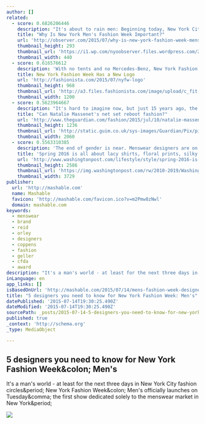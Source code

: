 ```yaml
---
author: []
related:
  - score: 0.6826206446
    description: "It's about to rain men: Beginning today, New York City will host its very own menswear week in New York Fashion Week: Men's. Four days of shows and presentations featuring emerging brands like the Brooklyn-based Cadet to American staples like Tommy Hilfiger and Ralph Lauren are set to take the city (well, mostly just Skylight Clarkson Square) by storm."
    title: "Why Is New York Men's Fashion Week Important?"
    url: 'http://observer.com/2015/07/why-is-new-york-fashion-week-mens-important/'
    thumbnail_height: 293
    thumbnail_url: 'https://i1.wp.com/nyoobserver.files.wordpress.com/2015/07/gettyimages-461743178.jpg?fit=440%2C330'
    thumbnail_width: 440
  - score: 0.616576612
    description: 'With no tents and no Mercedes-Benz, New York Fashion Week is going to look pretty unfamiliar come September. And now there is a new NYFW logo for us to adjust our eyes to. The CFDA, which took control of the official Fashion Calendar last year, worked with agency Redscout on new branding for the biannual event, landing on the above logos.'
    title: New York Fashion Week Has a New Logo
    url: 'http://fashionista.com/2015/07/nyfw-logo'
    thumbnail_height: 968
    thumbnail_url: 'http://a3.files.fashionista.com/image/upload/c_fit,cs_srgb,dpr_1.0,h_1200,q_80,w_1200/MTMxNTYyODM1MDM2NjEzMjUx.jpg'
    thumbnail_width: 1200
  - score: 0.5623964667
    description: "It's hard to imagine now, but just 15 years ago, the worldwide web was in its infancy in terms of consumer use: Google was only a year old and Facebook was four years away from being a status update in 15-year-old Mark Zuckerberg's life."
    title: "Can Natalie Massenet's net set reboot fashion?"
    url: 'http://www.theguardian.com/fashion/2015/jul/10/natalie-massenet-future-fashion-e-commerce-net-a-porter'
    thumbnail_height: 1236
    thumbnail_url: 'http://static.guim.co.uk/sys-images/Guardian/Pix/pictures/2015/7/8/1436356143076/Kendall-Jenner-Anna-Winto-009.jpg'
    thumbnail_width: 2060
  - score: 0.5563310385
    description: 'The end of gender is near. Menswear designers are on a mission to eradicate it. Some are going full bore, wielding lace shirts and floppy, grandma blouses like cultural grenades. Others are taking a stealth approach, quietly chiseling away the boundaries between masculinity and femininity through non-traditional retail, models and silhouettes.'
    title: 'Spring 2016 is all about lacy shirts, floral prints, silky fabrics - for men. Hey, why not?'
    url: 'http://www.washingtonpost.com/lifestyle/style/spring-2016-is-all-about-lacy-shirts-floral-prints-silky-fabrics--for-men-hey-why-not/2015/07/09/3a1d90d4-1a8d-11e5-bd7f-4611a60dd8e5_story.html'
    thumbnail_height: 2586
    thumbnail_url: 'https://img.washingtonpost.com/rw/2010-2019/WashingtonPost/2015/07/09/Production/Daily/Style/Images/Italy_Fashion_Gucci-01676.jpg'
    thumbnail_width: 3729
publisher:
  url: 'http://mashable.com'
  name: Mashable
  favicon: 'http://mashable.com/favicon.ico?v=m2Pmw8zNwl'
  domain: mashable.com
keywords:
  - menswear
  - brand
  - reid
  - orley
  - designers
  - coppens
  - fashion
  - geller
  - cfda
  - award
description: "It's a man's world - at least for the next three days in New York City fashion circles. New York Fashion Week: Men's officially launches on Tuesday, the first show dedicated solely to the menswear market in New York."
inLanguage: en
app_links: []
isBasedOnUrl: 'http://mashable.com/2015/07/14/mens-fashion-week-designers/?utm_cid=hp-hh-pri'
title: "5 designers you need to know for New York Fashion Week: Men's"
datePublished: '2015-07-14T19:30:25.490Z'
dateModified: '2015-07-14T19:30:25.490Z'
sourcePath: _posts/2015-07-14-5-designers-you-need-to-know-for-new-york-fashion-week-men.md
published: true
_context: 'http://schema.org'
_type: MediaObject

---
```

<article style=""><h1>5 designers you need to know for New York Fashion Week&amp;colon; Men's</h1><p>It's a man's world - at least for the next three days in New York City fashion circles&amp;period; New York Fashion Week&amp;colon; Men's officially launches on Tuesday&amp;comma; the first show dedicated solely to the menswear market in New York&amp;period;</p><img src="http://rack.1.mshcdn.com/media/ZgkyMDE1LzA3LzEzLzU1L0dldHR5SW1hZ2VzLjc0MDI4LmpwZwpwCXRodW1iCTEyMDB4OTYwMD4/6ffff1ec/b4a/GettyImages-463654362.jpg" /></article>